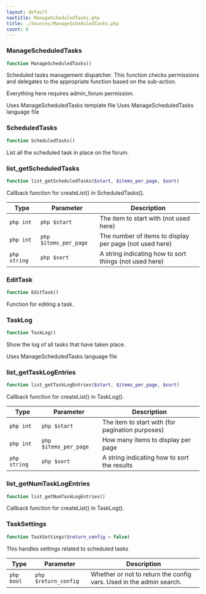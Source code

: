 ```yaml
---
layout: default
navtitle: ManageScheduledTasks.php
title: ./Sources/ManageScheduledTasks.php
count: 8
---
```


### ManageScheduledTasks

```php
function ManageScheduledTasks()
```
Scheduled tasks management dispatcher. This function checks permissions and delegates
to the appropriate function based on the sub-action.

Everything here requires admin_forum permission.

Uses ManageScheduledTasks template file
Uses ManageScheduledTasks language file

### ScheduledTasks

```php
function ScheduledTasks()
```
List all the scheduled task in place on the forum.



### list_getScheduledTasks

```php
function list_getScheduledTasks($start, $items_per_page, $sort)
```
Callback function for createList() in ScheduledTasks().



Type|Parameter|Description
---|---|---
`php int`|`php $start`|The item to start with (not used here)
`php int`|`php $items_per_page`|The number of items to display per page (not used here)
`php string`|`php $sort`|A string indicating how to sort things (not used here)

### EditTask

```php
function EditTask()
```
Function for editing a task.



### TaskLog

```php
function TaskLog()
```
Show the log of all tasks that have taken place.

Uses ManageScheduledTasks language file

### list_getTaskLogEntries

```php
function list_getTaskLogEntries($start, $items_per_page, $sort)
```
Callback function for createList() in TaskLog().



Type|Parameter|Description
---|---|---
`php int`|`php $start`|The item to start with (for pagination purposes)
`php int`|`php $items_per_page`|How many items to display per page
`php string`|`php $sort`|A string indicating how to sort the results

### list_getNumTaskLogEntries

```php
function list_getNumTaskLogEntries()
```
Callback function for createList() in TaskLog().



### TaskSettings

```php
function TaskSettings($return_config = false)
```
This handles settings related to scheduled tasks



Type|Parameter|Description
---|---|---
`php bool`|`php $return_config`|Whether or not to return the config vars. Used in the admin search.

